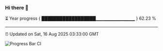 ### Hi there 👋

⏳ Year progress { ██████████████████▁▁▁▁▁▁▁▁▁▁▁▁ } 62.23 %

---

⏰ Updated on Sat, 16 Aug 2025 03:33:00 GMT

![Progress Bar CI](https://github.com/IshwaranRudhara/GIT-ACTION/workflows/Progress%20Bar%20CI/badge.svg)
